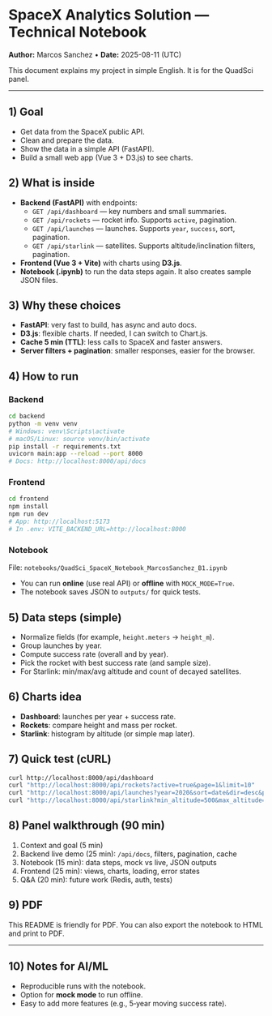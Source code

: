 # SpaceX Analytics Solution — Technical Notebook 
**Author:** Marcos Sanchez • **Date:** 2025-08-11 (UTC)

This document explains my project in simple English. It is for the QuadSci panel.

---

## 1) Goal
- Get data from the SpaceX public API.
- Clean and prepare the data.
- Show the data in a simple API (FastAPI).
- Build a small web app (Vue 3 + D3.js) to see charts.

## 2) What is inside
- **Backend (FastAPI)** with endpoints:
  - `GET /api/dashboard` — key numbers and small summaries.
  - `GET /api/rockets` — rocket info. Supports `active`, pagination.
  - `GET /api/launches` — launches. Supports `year`, `success`, sort, pagination.
  - `GET /api/starlink` — satellites. Supports altitude/inclination filters, pagination.
- **Frontend (Vue 3 + Vite)** with charts using **D3.js**.
- **Notebook (.ipynb)** to run the data steps again. It also creates sample JSON files.

## 3) Why these choices
- **FastAPI**: very fast to build, has async and auto docs.
- **D3.js**: flexible charts. If needed, I can switch to Chart.js.
- **Cache 5 min (TTL)**: less calls to SpaceX and faster answers.
- **Server filters + pagination**: smaller responses, easier for the browser.

## 4) How to run
### Backend
```bash
cd backend
python -m venv venv
# Windows: venv\Scripts\activate
# macOS/Linux: source venv/bin/activate
pip install -r requirements.txt
uvicorn main:app --reload --port 8000
# Docs: http://localhost:8000/api/docs
```

### Frontend
```bash
cd frontend
npm install
npm run dev
# App: http://localhost:5173
# In .env: VITE_BACKEND_URL=http://localhost:8000
```

### Notebook
File: `notebooks/QuadSci_SpaceX_Notebook_MarcosSanchez_B1.ipynb`  
- You can run **online** (use real API) or **offline** with `MOCK_MODE=True`.
- The notebook saves JSON to `outputs/` for quick tests.

## 5) Data steps (simple)
- Normalize fields (for example, `height.meters` → `height_m`).
- Group launches by year.
- Compute success rate (overall and by year).
- Pick the rocket with best success rate (and sample size).
- For Starlink: min/max/avg altitude and count of decayed satellites.

## 6) Charts idea
- **Dashboard**: launches per year + success rate.
- **Rockets**: compare height and mass per rocket.
- **Starlink**: histogram by altitude (or simple map later).

## 7) Quick test (cURL)
```bash
curl http://localhost:8000/api/dashboard
curl "http://localhost:8000/api/rockets?active=true&page=1&limit=10"
curl "http://localhost:8000/api/launches?year=2020&sort=date&dir=desc&page=1&limit=50"
curl "http://localhost:8000/api/starlink?min_altitude=500&max_altitude=600&page=1&limit=50"
```

## 8) Panel walkthrough (90 min)
1) Context and goal (5 min)  
2) Backend live demo (25 min): `/api/docs`, filters, pagination, cache  
3) Notebook (15 min): data steps, mock vs live, JSON outputs  
4) Frontend (25 min): views, charts, loading, error states  
5) Q&A (20 min): future work (Redis, auth, tests)

## 9) PDF
This README is friendly for PDF. You can also export the notebook to HTML and print to PDF.

---

## 10) Notes for AI/ML
- Reproducible runs with the notebook.
- Option for **mock mode** to run offline.
- Easy to add more features (e.g., 5‑year moving success rate).

